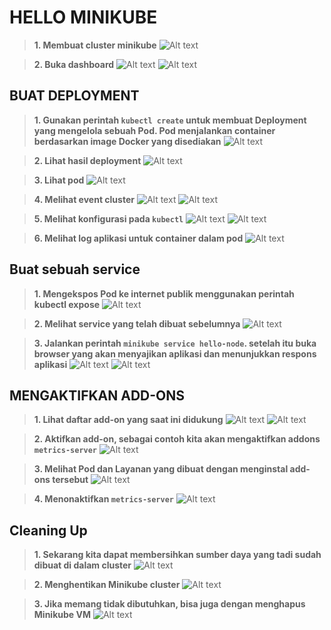 # HELLO MINIKUBE

>**1. Membuat cluster minikube**
![Alt text](screenshoot/image.png)

>**2. Buka dashboard**
![Alt text](screenshoot/image-1.png)
![Alt text](screenshoot/image-2.png)

## BUAT DEPLOYMENT
>**1. Gunakan perintah `kubectl create` untuk membuat Deployment yang mengelola sebuah Pod. Pod menjalankan container berdasarkan image Docker yang disediakan**
![Alt text](screenshoot/image-3.png)

>**2. Lihat hasil deployment**
![Alt text](screenshoot/image-4.png)

>**3. Lihat pod**
![Alt text](screenshoot/image-5.png)

>**4. Melihat event cluster**
![Alt text](screenshoot/image-6.png)
![Alt text](screenshoot/image-7.png)

>**5. Melihat konfigurasi pada `kubectl`**
![Alt text](screenshoot/image-8.png)
![Alt text](screenshoot/image-9.png)

>**6. Melihat log aplikasi untuk container dalam pod**
![Alt text](screenshoot/image-10.png)

## Buat sebuah service
>**1. Mengekspos Pod ke internet publik menggunakan perintah kubectl expose**
![Alt text](screenshoot/image-11.png)

>**2. Melihat service yang telah dibuat sebelumnya**
![Alt text](screenshoot/image-12.png)

>**3. Jalankan perintah `minikube service hello-node`. setelah itu buka browser yang akan menyajikan aplikasi dan menunjukkan respons aplikasi**
![Alt text](screenshoot/image-13.png)
![Alt text](screenshoot/image-14.png)

## MENGAKTIFKAN ADD-ONS
>**1. Lihat daftar add-on yang saat ini didukung**
![Alt text](screenshoot/image-15.png)
![Alt text](screenshoot/image-16.png)

>**2. Aktifkan add-on, sebagai contoh kita akan mengaktifkan addons `metrics-server`**
![Alt text](screenshoot/image-17.png)

>**3. Melihat Pod dan Layanan yang dibuat dengan menginstal add-ons tersebut**
![Alt text](screenshoot/image-18.png)

>**4. Menonaktifkan `metrics-server`**
![Alt text](screenshoot/image-19.png)

## Cleaning Up
>**1. Sekarang kita dapat membersihkan sumber daya yang tadi sudah dibuat di dalam cluster**
![Alt text](screenshoot/image-20.png)

>**2. Menghentikan Minikube cluster**
![Alt text](screenshoot/image-21.png)

>**3. Jika memang tidak dibutuhkan, bisa juga dengan menghapus Minikube VM**
![Alt text](screenshoot/image-22.png)


